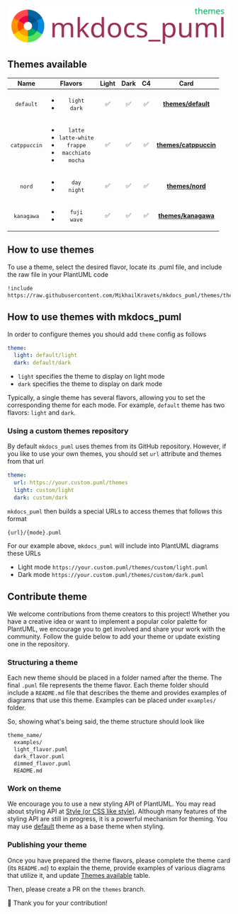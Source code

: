 ![logo](../.docs/logo_themes.svg)

## Themes available

|    **Name**      |    **Flavors**     |  **Light** | **Dark** | **C4** |  **Card**  |
|:----------:|:--------------:|:-----:|:-----:|:------:|:-----------------------:|
|    `default`     | <ul><li>`light`</li><li>`dark`</li></ul> | ✅ | ✅ | ✅ | [**themes/default**](default/README.md) |
| `catppuccin` | <ul><li>`latte`</li><li>`latte-white`</li><li>`frappe`</li><li>`macchiato`</li><li>`mocha`</li></ul> | ✅ | ✅ | ✅ | [**themes/catppuccin**](catppuccin/README.md)|
| `nord` | <ul><li>`day`</li><li>`night`</li></ul> | ✅ | ✅ | ✅ | [**themes/nord**](nord/README.md) |
| `kanagawa` | <ul><li>`fuji`</li><li>`wave`</li></ul> | ✅ | ✅ | ✅ | [**themes/kanagawa**](kanagawa/README.md)|

## How to use themes

To use a theme, select the desired flavor, locate its .puml file, and include the raw file in your PlantUML code

```
!include https://raw.githubusercontent.com/MikhailKravets/mkdocs_puml/themes/themes/default/dark.puml
```

## How to use themes with mkdocs_puml

In order to configure themes you should add `theme` config as follows

```yml
theme:
  light: default/light
  dark: default/dark
```

- `light` specifies the theme to display on light mode
- `dark` specifies the theme to display on dark mode

Typically, a single theme has several flavors, allowing you to set the corresponding theme for each mode. For example, `default` theme has two flavors: `light` and `dark`.

### Using a custom themes repository

By default `mkdocs_puml` uses themes from its GitHub repository. However, if you like
to use your own themes, you should set `url` attribute and themes from that url

```yml
theme:
  url: https://your.custom.puml/themes
  light: custom/light
  dark: custom/dark
```

`mkdocs_puml` then builds a special URLs to access themes that follows this format

```
{url}/{mode}.puml
```

For our example above, `mkdocs_puml` will include into PlantUML diagrams these URLs

- Light mode `https://your.custom.puml/themes/custom/light.puml`
- Dark mode `https://your.custom.puml/themes/custom/dark.puml`

## Contribute theme

We welcome contributions from theme creators to this project!
Whether you have a creative idea or want to implement a popular color
palette for PlantUML, we encourage you to get involved and share your
work with the community.
Follow the guide below to add your theme or update existing one in the repository.

### Structuring a theme

Each new theme should be placed in a folder named after the theme. The final `.puml`
file represents the theme flavor. Each theme folder should include a `README.md`
file that describes the theme and provides examples of diagrams that use this theme.
Examples can be placed under `examples/` folder.

So, showing what's being said, the theme structure should look like

```
theme_name/
  examples/
  light_flavor.puml
  dark_flavor.puml
  dimmed_flavor.puml
  README.md
```

### Work on theme

We encourage you to use a new styling API of PlantUML. You may read about styling API
at [Style (or CSS like style)](https://plantuml.com/en/style-evolution).
Although many features of the styling API are still in progress, it is a powerful mechanism for theming. You may use [default](default) theme as a base theme when
styling.

### Publishing your theme

Once you have prepared the theme flavors, please complete the theme card
(its `README.md`) to explain the theme, provide examples of various diagrams that
utilize it, and update [Themes available](#themes-available) table.

Then, please create a PR on the `themes` branch.

🙌 Thank you for your contribution!
